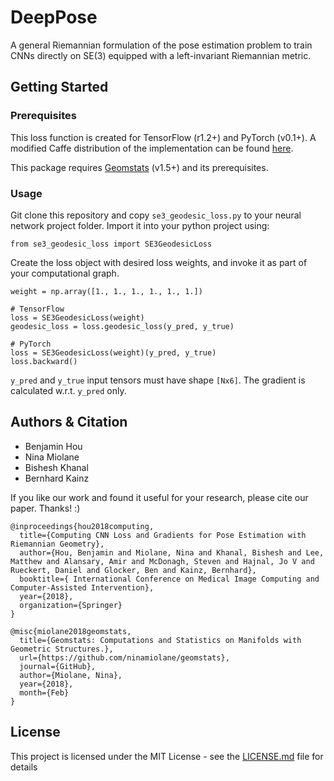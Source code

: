# DeepPose

A general Riemannian formulation of the pose estimation problem to train CNNs directly on SE(3) equipped with a left-invariant Riemannian metric.

## Getting Started

### Prerequisites

This loss function is created for TensorFlow (r1.2+) and PyTorch (v0.1+). A modified Caffe distribution of the implementation can be found [here](http://www.example.com/).

This package requires [Geomstats](https://github.com/ninamiolane/geomstats) (v1.5+) and its prerequisites.

### Usage

Git clone this repository and copy ```se3_geodesic_loss.py``` to your neural network project folder. Import it into your python project using:

```
from se3_geodesic_loss import SE3GeodesicLoss
```

Create the loss object with desired loss weights, and invoke it as part of your computational graph.

```
weight = np.array([1., 1., 1., 1., 1., 1.])

# TensorFlow
loss = SE3GeodesicLoss(weight)
geodesic_loss = loss.geodesic_loss(y_pred, y_true)

# PyTorch
loss = SE3GeodesicLoss(weight)(y_pred, y_true)
loss.backward()

```


```y_pred``` and ```y_true``` input tensors must have shape ```[Nx6]```. The gradient is calculated w.r.t. ```y_pred``` only.


## Authors & Citation

* Benjamin Hou
* Nina Miolane
* Bishesh Khanal
* Bernhard Kainz

If you like our work and found it useful for your research, please cite our paper. Thanks! :)

```
@inproceedings{hou2018computing,
  title={Computing CNN Loss and Gradients for Pose Estimation with Riemannian Geometry},
  author={Hou, Benjamin and Miolane, Nina and Khanal, Bishesh and Lee, Matthew and Alansary, Amir and McDonagh, Steven and Hajnal, Jo V and Rueckert, Daniel and Glocker, Ben and Kainz, Bernhard},
  booktitle={ International Conference on Medical Image Computing and Computer-Assisted Intervention},
  year={2018},
  organization={Springer}
}
```

```
@misc{miolane2018geomstats, 
  title={Geomstats: Computations and Statistics on Manifolds with Geometric Structures.}, 
  url={https://github.com/ninamiolane/geomstats}, 
  journal={GitHub}, 
  author={Miolane, Nina}, 
  year={2018}, 
  month={Feb}
}
```


## License

This project is licensed under the MIT License - see the [LICENSE.md](LICENSE.md) file for details
